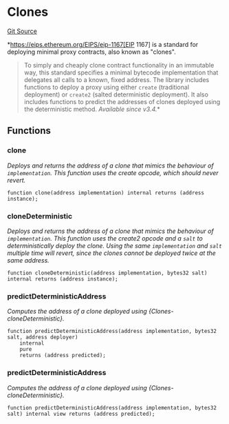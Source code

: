 # Clones
[Git Source](https://github.com/Sotatek-LoiNguyen2/ignition-sc/blob/6fd47416ac9b148d4f43e8bb90a990315ae49b42/contracts/libraries/Clones.sol)

*https://eips.ethereum.org/EIPS/eip-1167[EIP 1167] is a standard for
deploying minimal proxy contracts, also known as "clones".
> To simply and cheaply clone contract functionality in an immutable way, this standard specifies
> a minimal bytecode implementation that delegates all calls to a known, fixed address.
The library includes functions to deploy a proxy using either `create` (traditional deployment) or `create2`
(salted deterministic deployment). It also includes functions to predict the addresses of clones deployed using the
deterministic method.
_Available since v3.4._*


## Functions
### clone

*Deploys and returns the address of a clone that mimics the behaviour of `implementation`.
This function uses the create opcode, which should never revert.*


```solidity
function clone(address implementation) internal returns (address instance);
```

### cloneDeterministic

*Deploys and returns the address of a clone that mimics the behaviour of `implementation`.
This function uses the create2 opcode and a `salt` to deterministically deploy
the clone. Using the same `implementation` and `salt` multiple time will revert, since
the clones cannot be deployed twice at the same address.*


```solidity
function cloneDeterministic(address implementation, bytes32 salt) internal returns (address instance);
```

### predictDeterministicAddress

*Computes the address of a clone deployed using {Clones-cloneDeterministic}.*


```solidity
function predictDeterministicAddress(address implementation, bytes32 salt, address deployer)
    internal
    pure
    returns (address predicted);
```

### predictDeterministicAddress

*Computes the address of a clone deployed using {Clones-cloneDeterministic}.*


```solidity
function predictDeterministicAddress(address implementation, bytes32 salt) internal view returns (address predicted);
```


